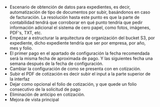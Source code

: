 - Escenario de obtención de datos para expedientes, es decir, automatización de tipo de documentos por subir, basándonos en caso de facturación. La resolución hasta este punto es que la parte de contabilidad tendrá que corroborar en qué punto tendría que pedir información adicional el sistema de cero papel, como fotos, imágenes, PDF's, TXT, etc.
- Empezar a estructurar la arquitectura de organización del bucket S3, por expediente, dicho expediente tendría que ser por empresa, por año, mes y folio.
- El primer pago en el apartado de configuración la fecha recomendada será la misma fecha de aproximada de pago. Y las siguientes fecha una semana después de la fecha de configuración.
- Cambiar la configuración de como se presenta con en cotización.
- Subir el PDF de cotización es decir subir el input a la parte superior de la interfaz
- Dejar como opcional el folio de cotización, y que quede un folio consecutivo de la solicitud de pago 
- Eliminación de anticipo en cotización.
- Mejora de vista principal 